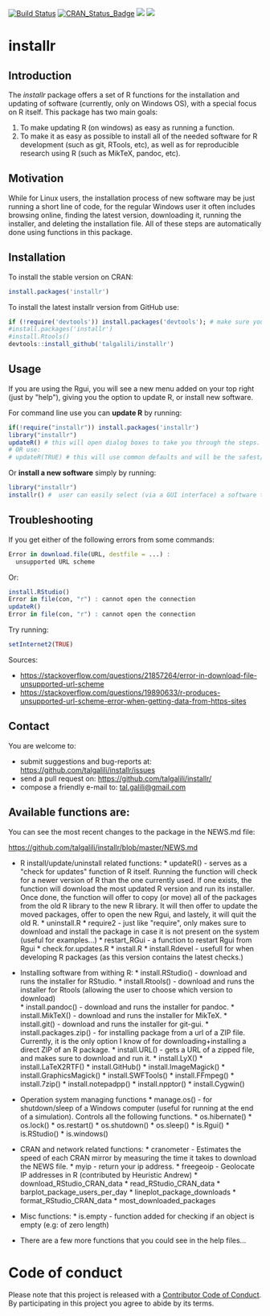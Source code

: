 [![Build Status](https://travis-ci.org/talgalili/installr.png?branch=master)](https://travis-ci.org/talgalili/installr)
[![CRAN_Status_Badge](http://www.r-pkg.org/badges/version/installr)](https://cran.r-project.org/package=installr)
![](http://cranlogs.r-pkg.org/badges/installr?color=yellow)
![](http://cranlogs.r-pkg.org/badges/grand-total/installr?color=yellowgreen)


# installr

## Introduction

The *installr* package offers a set of R functions for the installation and updating of software (currently, only on Windows OS), with a special focus on R itself. This package has two main goals:

1. To make updating R (on windows) as easy as running a function.
2. To make it as easy as possible to install all of the needed software for R development (such as git, RTools, etc), as well as for reproducible research using R (such as MikTeX, pandoc, etc).

## Motivation


While for Linux users, the installation process of new software may be just running a short line of code, for the regular Windows user it often includes browsing online, finding the latest version, downloading it, running the installer, and deleting the installation file. All of these steps are automatically done using functions in this package.

## Installation

To install the stable version on CRAN:

```r
install.packages('installr')
```

To install the latest installr version from GitHub use:

```r
if (!require('devtools')) install.packages('devtools'); # make sure you have Rtools installed first! if not, then run:
#install.packages('installr')
#install.Rtools()
devtools::install_github('talgalili/installr')
```

## Usage

If you are using the Rgui, you will see a new menu added on your top right (just by "help"), giving you the option to update R, or install new software.

For command line use you can **update R** by running:

```r
if(!require("installr")) install.packages('installr')
library("installr")
updateR() # this will open dialog boxes to take you through the steps.
# OR use:
# updateR(TRUE) # this will use common defaults and will be the safest/fastest option
```

Or **install a new software** simply by running:

```r
library("installr")
installr() #  user can easily select (via a GUI interface) a software to install.
```


## Troubleshooting

If you get either of the following errors from some commands:

```r
Error in download.file(URL, destfile = ...) : 
  unsupported URL scheme
```

Or:

```r
install.RStudio()
Error in file(con, "r") : cannot open the connection
updateR()
Error in file(con, "r") : cannot open the connection
```


Try running:

```r
setInternet2(TRUE)
```

Sources: 
* https://stackoverflow.com/questions/21857264/error-in-download-file-unsupported-url-scheme
* https://stackoverflow.com/questions/19890633/r-produces-unsupported-url-scheme-error-when-getting-data-from-https-sites


## Contact

You are welcome to:

* submit suggestions and bug-reports at: <https://github.com/talgalili/installr/issues>
* send a pull request on: <https://github.com/talgalili/installr/>
* compose a friendly e-mail to: <tal.galili@gmail.com>


## Available functions are:

You can see the most recent changes to the package in the NEWS.md file:

https://github.com/talgalili/installr/blob/master/NEWS.md



* R install/update/uninstall related functions:
      * updateR() - serves as a "check for updates" function of R itself.  Running the function will check for a newer version of R than the one currently used.  If one exists, the function will download the most updated R version and run its installer.  Once done, the function will offer to copy (or move) all of the packages from the old R library to the new R library. It will then offer to update the moved packages, offer to open the new Rgui, and lastely, it will quit the old R.
      * uninstall.R
      * require2 - just like "require", only makes sure to download and install the package in case it is not present on the system (useful for examples...)
      * restart_RGui - a function to restart Rgui from Rgui
      * check.for.updates.R
      * install.R
      * install.Rdevel - usefull for when developing R packages (as this version contains the latest checks.)

* Installing software from withing R:
      * install.RStudio() - download and runs the installer for RStudio.
      * install.Rtools() - download and runs the installer for Rtools (allowing the user to choose which version to download)	
      * install.pandoc() - download and runs the installer for pandoc.
      * install.MikTeX() - download and runs the installer for MikTeX.
      * install.git() - download and runs the installer for git-gui.
      * install.packages.zip() - for installing package from a url of a ZIP file.  Currently, it is the only option I know of for downloading+installing a direct ZIP of an R package.
      * install.URL() - gets a URL of a zipped file, and makes sure to download and run it.
      * install.LyX()
      * install.LaTeX2RTF()
      * install.GitHub()
      * install.ImageMagick()
      * install.GraphicsMagick()
      * install.SWFTools()
      * install.FFmpeg()
      * install.7zip()
      * install.notepadpp()
      * install.npptor()
      * install.Cygwin()

* Operation system managing functions
      * manage.os() - for shutdown/sleep of a Windows computer (useful for running at the end of a simulation).  Controls all the following functions.
      * os.hibernate()
      * os.lock()
      * os.restart()
      * os.shutdown()
      * os.sleep()
      * is.Rgui()
      * is.RStudio()
      * is.windows()

* CRAN and network related functions:
      * cranometer - Estimates the speed of each CRAN mirror by measuring the time it takes to download the NEWS file.
      * myip - return your ip address.
      * freegeoip - Geolocate IP addresses in R (contributed by Heuristic Andrew)
      * download_RStudio_CRAN_data
      * read_RStudio_CRAN_data
      * barplot_package_users_per_day
      * lineplot_package_downloads
      * format_RStudio_CRAN_data
      * most_downloaded_packages

* Misc functions:
      * is.empty - function added for checking if an object is empty (e.g: of zero length)

* There are a few more functions that you could see in the help files...



# Code of conduct

Please note that this project is released with a [Contributor Code of Conduct](https://github.com/talgalili/installr/blob/master/CONDUCT.md). By participating in this project you agree to abide by its terms.

